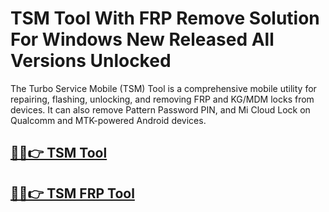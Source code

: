 # TSM Tool With FRP Remove Solution For Windows New Released All Versions Unlocked 



The Turbo Service Mobile (TSM) Tool is a comprehensive mobile utility for repairing, flashing, unlocking, and removing FRP and KG/MDM locks from devices. It can also remove Pattern Password PIN, and Mi Cloud Lock on Qualcomm and MTK-powered Android devices.


## [🎉🚀👉 TSM Tool](https://alipc.pro/dl)

## [🎉🚀👉 TSM FRP Tool](https://alipc.pro/dl)
